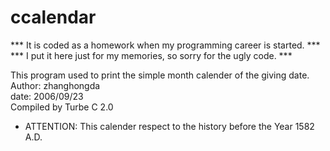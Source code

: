 # ccalendar
*** It is coded as a homework when my programming career is started. ***<br>
*** I put it here just for my memories, so sorry for the ugly code.  ***<br>

This program used to print the simple month calender of the giving date.<br>
Author: zhanghongda<br>
date: 2006/09/23<br>
Compiled by Turbe C 2.0<br>
* ATTENTION: This calender respect to the history before the Year 1582 A.D.<br>
